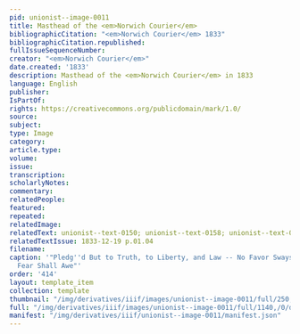 ```yaml
---
pid: unionist--image-0011
title: Masthead of the <em>Norwich Courier</em>
bibliographicCitation: "<em>Norwich Courier</em> 1833"
bibliographicCitation.republished: 
fullIssueSequenceNumber: 
creator: "<em>Norwich Courier</em>"
date.created: '1833'
description: Masthead of the <em>Norwich Courier</em> in 1833
language: English
publisher: 
IsPartOf: 
rights: https://creativecommons.org/publicdomain/mark/1.0/
source: 
subject: 
type: Image
category: 
article.type: 
volume: 
issue: 
transcription: 
scholarlyNotes: 
commentary: 
relatedPeople: 
featured: 
repeated: 
relatedImage: 
relatedText: unionist--text-0150; unionist--text-0158; unionist--text-0153; unionist--text-0154
relatedTextIssue: 1833-12-19 p.01.04
filename: 
caption: '"Pledg''d But to Truth, to Liberty, and Law -- No Favor Sways Us, and No
  Fear Shall Awe"'
order: '414'
layout: template_item
collection: template
thumbnail: "/img/derivatives/iiif/images/unionist--image-0011/full/250,/0/default.jpg"
full: "/img/derivatives/iiif/images/unionist--image-0011/full/1140,/0/default.jpg"
manifest: "/img/derivatives/iiif/unionist--image-0011/manifest.json"
---
```

